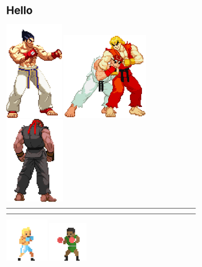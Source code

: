 # Hello
<div class="gif-container">
  <!-- Small Screen GIF (for mobile or half-screen width) -->
  <!-- <img src="https://github.com/Bhazooka/Bhazooka/raw/main/Ken_Ryu_Bumb.gif" class="small-screen" height="325" width="370" alt="Image"> -->
  
  <!-- Large Screen GIFs (for full laptop/desktop screen width) -->
  <img src="https://github.com/Bhazooka/Bhazooka/raw/main/Kazuya_Stance.gif" class="large-screen" height="250" alt="Image">
  <img src="https://github.com/Bhazooka/Bhazooka/raw/main/Ken_Ryu_Play.gif" class="large-screen" width="220" height="220" alt="Image">
  <img src="https://github.com/Bhazooka/Bhazooka/raw/main/Dark_Ryu_Stance.gif" class="large-screen" height="220" alt="Image">
</div>

<!-- 
UNFORTUNATELY GITHUB DOESN'T SUPPORT <style> tags and CSS Queries so no responsive images
Leving this here for the day they do. 

<style>
  /* Hide small screen GIF by default */
  .small-screen {
    display: none;
  }

  /* Query for smaller screens */
  @media (max-width: 768px) {
    .small-screen {
      display: block;
    }
    .large-screen {
      display: none;
    }
  }
</style> 

-->

---

<!-- [LinkedIn](https://www.linkedin.com/in/baraka-bukanga/) | [Portfolio](https://www.your-portfolio-link.com) | [GitHub](https://github.com/Bhazooka) -->

---

<!-- BOXERS GIFS -->
<div>
  <img src="https://github.com/Bhazooka/Bhazooka/raw/main/Boxing_Opp.gif" width="110" alt="Image">
  <img src="https://github.com/Bhazooka/Bhazooka/raw/main/Boxing.gif" width="100" alt="Image">
</div>
